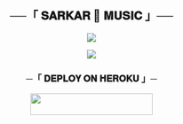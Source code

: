 <h2 align="center">
    ──「 𝐒𝐀𝐑𝐊𝐀𝐑 🚩 𝐌𝐔𝐒𝐈𝐂 」──
</h2>

<p align="center">
  <img src="https://telegra.ph//file/153d1b0c97111b767fd2a.jpg">
</p>


<p align="center">
  <img src="https://telegra.ph//file/a3d20f525637eed3cc092.jpg">
</p>

<h3 align="center">
    ─「 𝐃𝐄𝐏𝐋𝐎𝐘 𝐎𝐍 𝐇𝐄𝐑𝐎𝐊𝐔 」─
</h3>

<p align="center"><a href="https://dashboard.heroku.com/new?template=https://github.com/AnonymousX1025/AnonXMusic"> <img src="https://img.shields.io/badge/Deploy%20On%20Heroku-black?style=for-the-badge&logo=heroku" width="220" height="38.45"/></a></p>

<h3 align="center">
